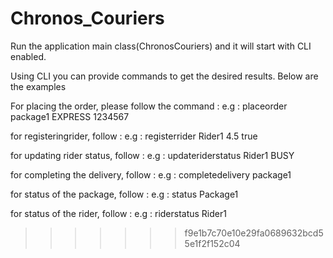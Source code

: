 # Chronos_Couriers

Run the application main class(ChronosCouriers) and it will start with CLI enabled.

Using CLI you can provide commands to get the desired results. Below are the examples

For placing the order, please follow the command : 
e.g : placeorder package1 EXPRESS 1234567

for registeringrider, follow :
e.g : registerrider Rider1 4.5 true

for updating rider status, follow : 
e.g : updateriderstatus Rider1 BUSY

for completing the delivery, follow : 
e.g : completedelivery package1

for status of the package, follow : 
e.g : status Package1

for status of the rider, follow : 
e.g : riderstatus Rider1
>>>>>>> f9e1b7c70e10e29fa0689632bcd55e1f2f152c04
